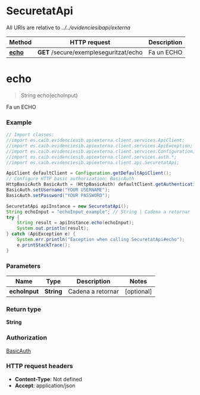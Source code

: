 # SecuretatApi

All URIs are relative to *../../evidenciesibapi/externa*

Method | HTTP request | Description
------------- | ------------- | -------------
[**echo**](SecuretatApi.md#echo) | **GET** /secure/exempleseguritzat/echo | Fa un ECHO

<a name="echo"></a>
# **echo**
> String echo(echoInput)

Fa un ECHO

### Example
```java
// Import classes:
//import es.caib.evidenciesib.apiexterna.client.services.ApiClient;
//import es.caib.evidenciesib.apiexterna.client.services.ApiException;
//import es.caib.evidenciesib.apiexterna.client.services.Configuration;
//import es.caib.evidenciesib.apiexterna.client.services.auth.*;
//import es.caib.evidenciesib.apiexterna.client.api.SecuretatApi;

ApiClient defaultClient = Configuration.getDefaultApiClient();
// Configure HTTP basic authorization: BasicAuth
HttpBasicAuth BasicAuth = (HttpBasicAuth) defaultClient.getAuthentication("BasicAuth");
BasicAuth.setUsername("YOUR USERNAME");
BasicAuth.setPassword("YOUR PASSWORD");

SecuretatApi apiInstance = new SecuretatApi();
String echoInput = "echoInput_example"; // String | Cadena a retornar
try {
    String result = apiInstance.echo(echoInput);
    System.out.println(result);
} catch (ApiException e) {
    System.err.println("Exception when calling SecuretatApi#echo");
    e.printStackTrace();
}
```

### Parameters

Name | Type | Description  | Notes
------------- | ------------- | ------------- | -------------
 **echoInput** | **String**| Cadena a retornar | [optional]

### Return type

**String**

### Authorization

[BasicAuth](../README.md#BasicAuth)

### HTTP request headers

 - **Content-Type**: Not defined
 - **Accept**: application/json

